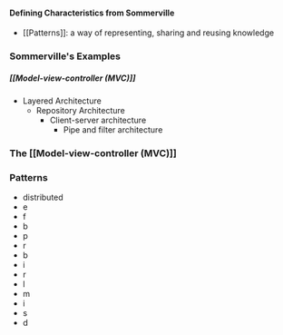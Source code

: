 #### Defining Characteristics from Sommerville
- [[Patterns]]: a way of representing, sharing and reusing knowledge
	


### Sommerville's Examples
##### [[Model-view-controller (MVC)]]

- Layered Architecture
	- Repository Architecture
		- Client-server architecture
			- Pipe and filter architecture


### The [[Model-view-controller (MVC)]]

### Patterns
- distributed
- e
- f
- b
- p
- r
- b
- i
- r
- l
- m
- i
- s
- d



